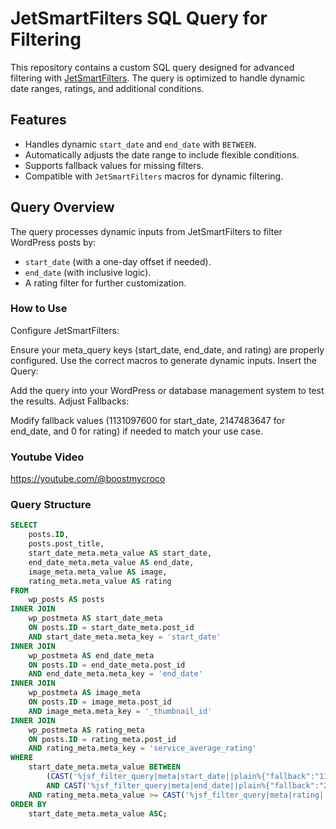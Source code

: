 # JetSmartFilters SQL Query for Filtering

This repository contains a custom SQL query designed for advanced filtering with [JetSmartFilters](https://crocoblock.com/plugins/jetsmartfilters/). The query is optimized to handle dynamic date ranges, ratings, and additional conditions.

## Features

- Handles dynamic `start_date` and `end_date` with `BETWEEN`.
- Automatically adjusts the date range to include flexible conditions.
- Supports fallback values for missing filters.
- Compatible with `JetSmartFilters` macros for dynamic filtering.

## Query Overview

The query processes dynamic inputs from JetSmartFilters to filter WordPress posts by:

- `start_date` (with a one-day offset if needed).
- `end_date` (with inclusive logic).
- A rating filter for further customization.

### How to Use
Configure JetSmartFilters:

Ensure your meta_query keys (start_date, end_date, and rating) are properly configured.
Use the correct macros to generate dynamic inputs.
Insert the Query:

Add the query into your WordPress or database management system to test the results.
Adjust Fallbacks:

Modify fallback values (1131097600 for start_date, 2147483647 for end_date, and 0 for rating) if needed to match your use case.

### Youtube Video

https://youtube.com/@boostmycroco

### Query Structure

```sql
SELECT 
    posts.ID,
    posts.post_title,
    start_date_meta.meta_value AS start_date,
    end_date_meta.meta_value AS end_date,
    image_meta.meta_value AS image,
    rating_meta.meta_value AS rating
FROM 
    wp_posts AS posts
INNER JOIN 
    wp_postmeta AS start_date_meta 
    ON posts.ID = start_date_meta.post_id 
    AND start_date_meta.meta_key = 'start_date'
INNER JOIN 
    wp_postmeta AS end_date_meta 
    ON posts.ID = end_date_meta.post_id 
    AND end_date_meta.meta_key = 'end_date'
INNER JOIN 
    wp_postmeta AS image_meta 
    ON posts.ID = image_meta.post_id 
    AND image_meta.meta_key = '_thumbnail_id'
INNER JOIN 
    wp_postmeta AS rating_meta 
    ON posts.ID = rating_meta.post_id 
    AND rating_meta.meta_key = 'service_average_rating'
WHERE 
    start_date_meta.meta_value BETWEEN 
        (CAST('%jsf_filter_query|meta|start_date||plain%{"fallback":"1131097600","context":""}' AS UNSIGNED) - 86400)
        AND CAST('%jsf_filter_query|meta|end_date||plain%{"fallback":"2147483647","context":""}' AS UNSIGNED)
    AND rating_meta.meta_value >= CAST('%jsf_filter_query|meta|rating||plain%{"fallback":"0","context":""}' AS UNSIGNED)
ORDER BY 
    start_date_meta.meta_value ASC;




